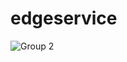 # edgeservice

![Group 2](https://user-images.githubusercontent.com/57799560/147879810-11c0b32f-2278-47c1-89d5-1cb85ad82b3f.png)
